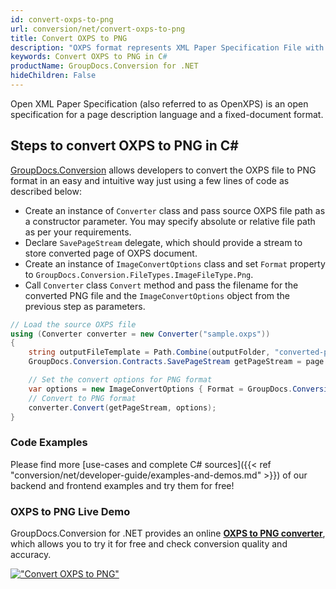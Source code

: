 ```yaml
---
id: convert-oxps-to-png
url: conversion/net/convert-oxps-to-png
title: Convert OXPS to PNG
description: "OXPS format represents XML Paper Specification File with .oxps extension. Learn how to convert OXPS to PNG file programmatically in C# language using GroupDocs.Conversion for .NET library."
keywords: Convert OXPS to PNG in C#
productName: GroupDocs.Conversion for .NET
hideChildren: False
---
```


Open XML Paper Specification (also referred to as OpenXPS) is an open specification for a page description language and a fixed-document format.

## Steps to convert OXPS to PNG in C#

[GroupDocs.Conversion](https://products.groupdocs.com/conversion/net) allows developers to convert the OXPS file to PNG format in an easy and intuitive way just using a few lines of code as described below:

* Create an instance of `Converter` class and pass source OXPS file path as a constructor parameter. You may specify absolute or relative file path as per your requirements. 
* Declare `SavePageStream` delegate, which should provide a stream to store converted page of OXPS document.
* Create an instance of `ImageConvertOptions` class and set `Format` property to `GroupDocs.Conversion.FileTypes.ImageFileType.Png`.
* Call `Converter` class `Convert` method and pass the filename for the converted PNG file and the `ImageConvertOptions` object from the previous step as parameters.

```csharp
// Load the source OXPS file
using (Converter converter = new Converter("sample.oxps"))
{
    string outputFileTemplate = Path.Combine(outputFolder, "converted-page-{0}.png");
    GroupDocs.Conversion.Contracts.SavePageStream getPageStream = page => new FileStream(string.Format(outputFileTemplate, page), FileMode.Create);

    // Set the convert options for PNG format
    var options = new ImageConvertOptions { Format = GroupDocs.Conversion.FileTypes.ImageFileType.Png };   
    // Convert to PNG format
    converter.Convert(getPageStream, options);
}
```

### Code Examples

Please find more [use-cases and complete C# sources]({{< ref "conversion/net/developer-guide/examples-and-demos.md" >}}) of our backend and frontend examples and try them for free!

### OXPS to PNG Live Demo

GroupDocs.Conversion for .NET provides an online [**OXPS to PNG converter**](https://products.groupdocs.app/conversion/oxps-to-png), which allows you to try it for free and check conversion quality and accuracy.

[!["Convert OXPS to PNG"](conversion/net/images/convert-to-png/convert-oxps-to-png.png)](https://products.groupdocs.app/conversion/oxps-to-png)